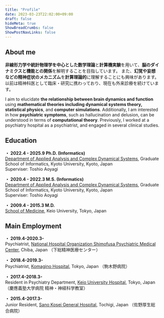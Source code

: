 ```yaml
---
title: "Profile"
date: 2023-03-23T22:02:00+09:00
draft: false
hideMeta: true
ShowBreadCrumbs: false
ShowPostNavLinks: false
---
```


## About me
**非線形力学や統計物理学を中心とした数学理論**と**計算機実験**を用いて、**脳のダイナミクスと機能との関係**を解明することを目指しています。
また、**幻覚や妄想などの精神症状のメカニズム**を**計算理論的**に理解することにも興味があります。
以前は精神科医として臨床・研究に携わっており、現在も外来診療を続けています。

I aim to elucidate **the relationship between brain dynamics and function** using **mathematical theories including dynamical systems theory, statistical physics**, and **computer simulations**.
Additionally, I am interested in how **psychiatric symptoms**, such as hallucination and delusion, can be understood in terms of **computational theory**.
Previously, I worked at a psychiatry hospital as a psychiatrist, and engaged in several clinical studies.

## Education
**・ 2022.4 - 2025.9 Ph.D. (Informatics)**  
[Department of Applied Analysis and Complex Dynamical Systems](https://www-np.acs.i.kyoto-u.ac.jp/en), Graduate School of Informatics, Kyoto University, Kyoto, Japan  
Superviser: Toshio Aoyagi

**・ 2020.4 - 2022.3 M.S. (Informatics)**  
[Department of Applied Analysis and Complex Dynamical Systems](https://www-np.acs.i.kyoto-u.ac.jp/en), Graduate School of Informatics, Kyoto University, Kyoto, Japan  
Superviser: Toshio Aoyagi

**・ 2009.4 - 2015.3 M.D.**  
[School of Medicine](https://www.med.keio.ac.jp/en/), Keio University, Tokyo, Japan

## Main Employment
**・ 2019.4-2020.3-**  
Psychiatrist, [National Hospital Organization Shimofusa Psychiatric Medical Center](https://shimofusa.hosp.go.jp/), Chiba, Japan （下総精神医療センター）

**・ 2018.4-2019.3-**  
Psychiatrist, [Komagino Hospital](https://www.komagino.jp/), Tokyo, Japan （駒木野病院）

**・ 2017.4-2018.3-**  
Resident in Psychiatry Department, [Keio University Hospital](https://www.hosp.keio.ac.jp/en/), Tokyo, Japan （慶應義塾大学病院 精神・神経科学教室）

**・ 2015.4-2017.3-**  
Junior Resident, [Sano Kosei General Hospital](https://jasanoko.or.jp/), Tochigi, Japan （佐野厚生総合病院）

